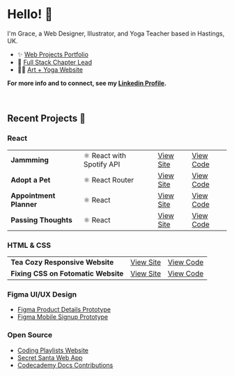 # Hello! 👋 

I'm Grace, a Web Designer, Illustrator, and Yoga Teacher based in Hastings, UK.  

- ✨ [Web Projects Portfolio](https://gracekishino.github.io)
- 💞 [Full Stack Chapter Lead](https://community.codecademy.com/full-stack/)
- 🧘‍♀️ [Art + Yoga Website](https://twigtea.com)

**For more info and to connect, see my [Linkedin Profile](https://www.linkedin.com/in/gracekishino/).**

<br>

## Recent Projects 🚀

### React

|                                 |                           |                                                                   |                                                                  |
|---------------------------------|---------------------------|-------------------------------------------------------------------|------------------------------------------------------------------|
| **Jammming**                    | ⚛️ React with  Spotify API | [View Site](https://jammmmmming.netlify.app)                      | [View Code](https://github.com/gracekishino/jammming)            |
| **Adopt a Pet**                 | ⚛️ React Router            | [View Site](https://adopt-a-pet-react-router-project.netlify.app) | [View Code](https://github.com/gracekishino/adopt_a_pet)         |
| **Appointment Planner**         | ⚛️ React                   | [View Site](https://appointment-planner-2024.netlify.app)         | [View Code](https://github.com/gracekishino/appointment-planner) |
| **Passing Thoughts**            | ⚛️ React                   | [View Site](https://passing-thoughts-project.netlify.app)         | [View Code](https://github.com/gracekishino/passing_thoughts)    |

### HTML & CSS

|                                     |                                                      |                                                                   |
|-------------------------------------|------------------------------------------------------|-------------------------------------------------------------------|
| **Tea Cozy Responsive Website**     | [View Site](https://gracekishino.github.io/tea-cozy) | [View Code](https://github.com/gracekishino/tea-cozy)            |
| **Fixing CSS on Fotomatic Website** | [View Site](https://gracekishino.github.io/fotomatic)| [View Code](https://github.com/gracekishino/fotomatic)         |

### Figma UI/UX Design

- [Figma Product Details Prototype](https://www.figma.com/community/file/1331953306616207339/product-details-page)
- [Figma Mobile Signup Prototype](https://www.figma.com/community/file/1331925784498617298/friendly-sign-up-flow)

### Open Source 

- [Coding Playlists Website](https://github.com/gracekishino/coding_playlists)
- [Secret Santa Web App](https://github.com/mdwiltfong/secret-santa)
- [Codecademy Docs Contributions](https://docs.google.com/document/d/1G6rkYAwYNsk1cQgo6cl-P4IHznF4DThVBHod-w93Tsk/edit)

<!--
**gracekishino/gracekishino** is a ✨ _special_ ✨ repository because its `README.md` (this file) appears on your GitHub profile.

Here are some ideas to get you started:

- 👯 I’m looking to collaborate on ...
- 🤔 I’m looking for help with ...
- 💬 Ask me about ...
- 📫 How to reach me: ...
- 😄 Pronouns: ...
- ⚡ Fun fact: ...
-->

